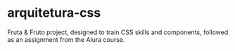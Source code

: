 # arquitetura-css
Fruta & Fruto project, designed to train CSS skills and components, followed as an assignment from the Alura course.
